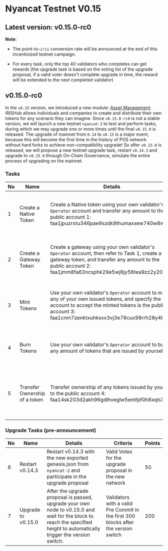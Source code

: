 # Nyancat Testnet V0.15

## Latest version: v0.15.0-rc0

**Note**:

- The point-to-`iris` conversion rate will be announced at the end of this incentivized testnet campaign.

- For every task, only the top 40 validators who completes can get rewards (the upgrade task is based on the voting list of the upgrade proposal, if a valid voter doesn't complete upgrade in time, the reward will be extended to the next completed validator)

## v0.15.0-rc0

In the `v0.15` version, we introduced a new module: [Asset Management](https://github.com/irisnet/irishub/blob/develop/docs/features/asset.md). IRISHub allows individuals and companies to create and distribute their own tokens for any scenario they can imagine.
Since `v0.15.0-rc0` is not a stable version, we will launch a new testnet `nyancat-3` to test and perform tasks, during which we may upgrade one or more times until the final `v0.15.0` is released. The upgrade of mainnet from `0.14` to `v0.15` is a major event, because this will become the first time in the history of POS network without hard forks to achieve non-compatibility upgrade! So after `v0.15.0` is released, we will propose a new testnet upgrade task, restart `v0.14.3` and upgrade to `v0.15.0` through On-Chain Governance, simulate the entire process of upgrading on the mainnet.

### Tasks

| No   | Name             | Details                                                      | Criteria                                                     | Points |
| ---- | ---------------- | ------------------------------------------------------------ | ------------------------------------------------------------ | ------ |
| 1 | Create a Native Token | Create a Native token using your own validator's `Operator` account and transfer any amount to the public account 1: faa1jpuzrxtu346pae9szdk9thumaxxew740w8w3an | Match the owner of the tokens recieved by the public account | 50 |
2 | Create a Gateway Token | Create a gateway using your own validator's `Operator` account, then refer to Task 1, create a gateway token, and transfer any amount to the public account 2: faa1jmm8fa63ncsphk29e5wj6jy56tea9zz2y202mn | Match the owner of the tokens recieved by the public account | 50 |
| 3 | Mint Tokens | Use your own validator's `Operator` account to mint any of your own issued tokens, and specify the account to accept the minted tokens is the public account 3: faa1cnm7zenktxuhksxx3vj3e78cux98rrh28y4tcd | Match the owner of the tokens recieved by the public account | 50 |
| 4 | Burn Tokens | Use your own validator's `Operator` account to burn any amount of tokens that are issued by yourself | Match the sender address of the valid Burn transaction | 50 |
| 5 | Transfer Ownership of a token | Transfer ownership of any tokens issued by yourself to the public account 4: faa14sk203d2akh96gdlhveglw5emfpf0h8xqls3l0 | Match the original owner of the tokens recieved by the public account | 50 |

### Upgrade Tasks (pre-announcement)

| No   | Name             | Details                                                      | Criteria                                                     | Points |
| ---- | ---------------- | ------------------------------------------------------------ | ------------------------------------------------------------ | ------ |
| 6 | Restart v0.14.3 | Restart v0.14.3 with the new exported genesis.json from `nyancat-2` and participate in the upgrade proposal | Valid Votes for the upgrade proposal in the new network | 50 |
| 7 | Upgrade to v0.15.0 | After the upgrade proposal is passed, upgrade your own node to v0.15.0 and wait for the block to reach the specified height to automatically trigger the version switch. | Validators with a valid Pre Commit in the first 300 blocks after the version switch | 200 |
